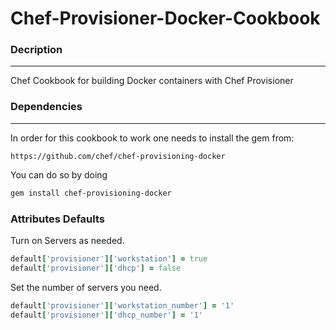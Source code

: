 # Chef-Provisioner-Docker-Cookbook

### Decription
----------
Chef Cookbook for building Docker containers with Chef Provisioner

### Dependencies 
---------------
In order for this cookbook to work one needs to install the gem from:
```
https://github.com/chef/chef-provisioning-docker
```
You can do so by doing
```bash
gem install chef-provisioning-docker
```

### Attributes Defaults

Turn on Servers as needed.
```Ruby
default['provisioner']['workstation'] = true
default['provisioner']['dhcp'] = false
```
Set the number of servers you need.
``` Ruby
default['provisioner']['workstation_number'] = '1'
default['provisioner']['dhcp_number'] = '1'
```
